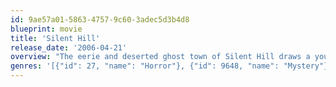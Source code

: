 ```yaml
---
id: 9ae57a01-5863-4757-9c60-3adec5d3b4d8
blueprint: movie
title: 'Silent Hill'
release_date: '2006-04-21'
overview: "The eerie and deserted ghost town of Silent Hill draws a young mother desperate to find a cure for her only child's illness. Unable to accept the doctor's diagnosis that her daughter should be permanently institutionalized for psychiatric care, Rose flees with her child, heading for the abandoned town in search of answers – and ignoring the protests of her husband. It's soon clear this place is unlike anywhere she's ever been. It's smothered by fog, inhabited by a variety of strange beings and periodically overcome by a living 'darkness' that literally transforms everything it touches. As Rose searches for her little girl, she begins to learn the history of the strange town and realizes that her daughter is just a pawn in a larger game."
genres: '[{"id": 27, "name": "Horror"}, {"id": 9648, "name": "Mystery"}]'
---
```

